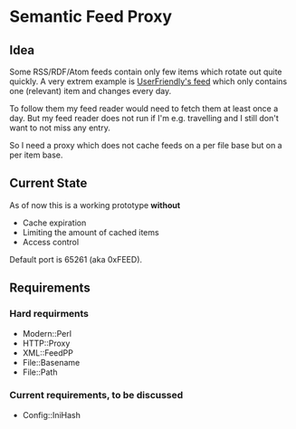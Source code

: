 Semantic Feed Proxy
===================

Idea
----

Some RSS/RDF/Atom feeds contain only few items which rotate out quite
quickly. A very extrem example is
[UserFriendly's feed](http://www.userfriendly.org/rss/uf.rss) which
only contains one (relevant) item and changes every day.

To follow them my feed reader would need to fetch them at
least once a day. But my feed reader does not run if I'm
e.g. travelling and I still don't want to not miss any entry.

So I need a proxy which does not cache feeds on a per file base but on
a per item base.

Current State
-------------

As of now this is a working prototype **without**

* Cache expiration
* Limiting the amount of cached items
* Access control

Default port is 65261 (aka 0xFEED).

Requirements
------------

### Hard requirments

* Modern::Perl
* HTTP::Proxy
* XML::FeedPP
* File::Basename
* File::Path

### Current requirements, to be discussed

* Config::IniHash
